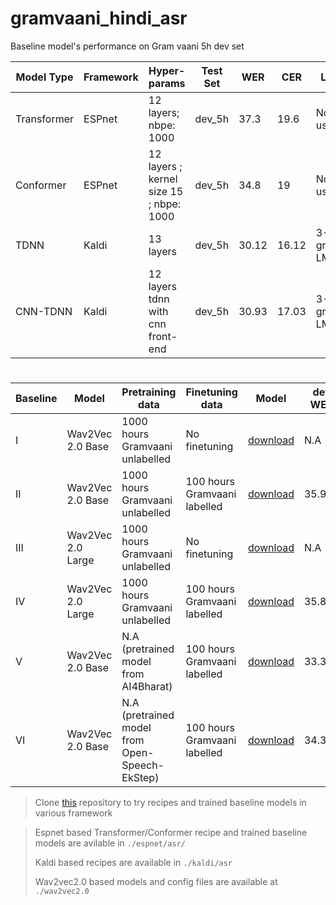 # gramvaani_hindi_asr

 Baseline model's performance on Gram vaani 5h dev set

|Model Type|Framework|Hyper-params |Test Set |WER|CER|LM|
|---|---|---|---|---|---|---
Transformer|ESPnet|12 layers; nbpe: 1000|dev_5h| 37.3|19.6|Not used|
|Conformer|ESPnet| 12 layers ; kernel size 15 ; nbpe: 1000|dev_5h|34.8|19|Not used|
|TDNN|Kaldi|13 layers|dev_5h|30.12|16.12|3-gram LM|
|CNN-TDNN|Kaldi|12 layers tdnn with cnn front-end|dev_5h|30.93|17.03|3-gram LM|

# 

| Baseline | Model             | Pretraining data                               | Finetuning data              | Model                                                        | dev WER |
| -------- | ----------------- | ---------------------------------------------- | ---------------------------- | ------------------------------------------------------------ | ------- |
| I        | Wav2Vec 2.0 Base  | 1000 hours Gramvaani unlabelled                | No finetuning                | [download](https://drive.google.com/file/d/1L6wh5hQ_-K0szGy9tpzF-jwm8gSa5pJe/view?usp=sharing) | N.A     |
| II       | Wav2Vec 2.0 Base  | 1000 hours Gramvaani unlabelled                | 100 hours Gramvaani labelled | [download](https://drive.google.com/file/d/1MpUAtQ0TM7Vn92rIOxGUVj1oHOGrVDee/view?usp=sharing) | 35.973  |
| III      | Wav2Vec 2.0 Large | 1000 hours Gramvaani unlabelled                | No finetuning                | [download](https://drive.google.com/file/d/1ppw_9AD10kSE5AtJgIxGGoQuqt_voIR6/view?usp=sharing)                                                             | N.A     |
| IV       | Wav2Vec 2.0 Large | 1000 hours Gramvaani unlabelled                | 100 hours Gramvaani labelled | [download](https://drive.google.com/file/d/1pWUGqfd-0F4dYTEgItaCQjMPXy5TCG3G/view?usp=sharing) | 35.870  |                                                           |         |
| V        | Wav2Vec 2.0 Base  | N.A (pretrained model from AI4Bharat)          | 100 hours Gramvaani labelled | [download](https://drive.google.com/file/d/1OH-IQIk408wiUgWBoyAzeQEuC9KoXHOG/view?usp=sharing) | 33.307  |
| VI       | Wav2Vec 2.0 Base  | N.A (pretrained model from Open-Speech-EkStep) | 100 hours Gramvaani labelled | [download](https://drive.google.com/file/d/1s9bAhLBOaWpKc2dd1W_fbgVmtwKhfMa-/view?usp=sharing) | 34.328  |

> Clone [this](https://github.com/anish9208/gramvaani_hindi_asr) repository to try recipes and trained baseline models in various framework

> Espnet based Transformer/Conformer recipe and trained baseline models are avilable in `./espnet/asr/` 
> 
> Kaldi based recipes are available in `./kaldi/asr `
> 
> Wav2vec2.0 based models and config files are available at `./wav2vec2.0`
